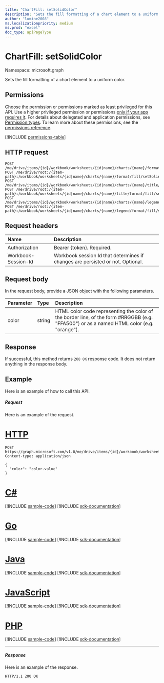 ```yaml
---
title: "ChartFill: setSolidColor"
description: "Sets the fill formatting of a chart element to a uniform color."
author: "lumine2008"
ms.localizationpriority: medium
ms.prod: "excel"
doc_type: apiPageType
---
```


# ChartFill: setSolidColor

Namespace: microsoft.graph

Sets the fill formatting of a chart element to a uniform color.
## Permissions
Choose the permission or permissions marked as least privileged for this API. Use a higher privileged permission or permissions [only if your app requires it](/graph/permissions-overview#best-practices-for-using-microsoft-graph-permissions). For details about delegated and application permissions, see [Permission types](/graph/permissions-overview#permission-types). To learn more about these permissions, see the [permissions reference](/graph/permissions-reference).

<!-- { "blockType": "permissions", "name": "chartfill_setsolidcolor" } -->
[!INCLUDE [permissions-table](../includes/permissions/chartfill-setsolidcolor-permissions.md)]

## HTTP request
<!-- { "blockType": "ignored" } -->
```http
POST /me/drive/items/{id}/workbook/worksheets/{id|name}/charts/{name}/format/fill/setSolidColor
POST /me/drive/root:/{item-path}:/workbook/worksheets/{id|name}/charts/{name}/format/fill/setSolidColor
POST /me/drive/items/{id}/workbook/worksheets/{id|name}/charts/{name}/title/format/fill/setSolidColor
POST /me/drive/root:/{item-path}:/workbook/worksheets/{id|name}/charts/{name}/title/format/fill/setSolidColor
POST /me/drive/items/{id}/workbook/worksheets/{id|name}/charts/{name}/legend/format/fill/setSolidColor
POST /me/drive/root:/{item-path}:/workbook/worksheets/{id|name}/charts/{name}/legend/format/fill/setSolidColor

```
## Request headers
| Name       | Description|
|:---------------|:----------|
| Authorization  | Bearer {token}. Required. |
| Workbook-Session-Id  | Workbook session Id that determines if changes are persisted or not. Optional.|

## Request body
In the request body, provide a JSON object with the following parameters.

| Parameter	   | Type	|Description|
|:---------------|:--------|:----------|
|color|string|HTML color code representing the color of the border line, of the form #RRGGBB (e.g. "FFA500") or as a named HTML color (e.g. "orange").|

## Response

If successful, this method returns `200 OK` response code. It does not return anything in the response body.

## Example
Here is an example of how to call this API.
##### Request
Here is an example of the request.

# [HTTP](#tab/http)
<!-- {
  "blockType": "request",
  "name": "chartfill_setsolidcolor"
}-->
```http
POST https://graph.microsoft.com/v1.0/me/drive/items/{id}/workbook/worksheets/{id|name}/charts/{name}/format/fill/setSolidColor
Content-type: application/json

{
  "color": "color-value"
}
```

# [C#](#tab/csharp)
[!INCLUDE [sample-code](../includes/snippets/csharp/chartfill-setsolidcolor-csharp-snippets.md)]
[!INCLUDE [sdk-documentation](../includes/snippets/snippets-sdk-documentation-link.md)]

# [Go](#tab/go)
[!INCLUDE [sample-code](../includes/snippets/go/chartfill-setsolidcolor-go-snippets.md)]
[!INCLUDE [sdk-documentation](../includes/snippets/snippets-sdk-documentation-link.md)]

# [Java](#tab/java)
[!INCLUDE [sample-code](../includes/snippets/java/chartfill-setsolidcolor-java-snippets.md)]
[!INCLUDE [sdk-documentation](../includes/snippets/snippets-sdk-documentation-link.md)]

# [JavaScript](#tab/javascript)
[!INCLUDE [sample-code](../includes/snippets/javascript/chartfill-setsolidcolor-javascript-snippets.md)]
[!INCLUDE [sdk-documentation](../includes/snippets/snippets-sdk-documentation-link.md)]

# [PHP](#tab/php)
[!INCLUDE [sample-code](../includes/snippets/php/chartfill-setsolidcolor-php-snippets.md)]
[!INCLUDE [sdk-documentation](../includes/snippets/snippets-sdk-documentation-link.md)]

---

##### Response
Here is an example of the response. 
<!-- {
  "blockType": "response",
  "truncated": true
} -->
```http
HTTP/1.1 200 OK
```

<!-- uuid: 8fcb5dbc-d5aa-4681-8e31-b001d5168d79
2015-10-25 14:57:30 UTC -->
<!-- {
  "type": "#page.annotation",
  "description": "ChartFill: setSolidColor",
  "keywords": "",
  "section": "documentation",
  "tocPath": "",
  "suppressions": [
  ]
}-->

